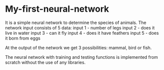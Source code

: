 # My-first-neural-network
It is a simple neural network to determine the species of animals. 
The network input consists of 5 data:
input 1 - number of legs
input 2 - does it live in water
input 3 - can it fly
input 4 - does it have feathers
input 5 - does it born from eggs

At the output of the network we get 3 possibilities: mammal, bird or fish.

The neural network with training and testing functions is implemented from scratch without the use of any libraries.
